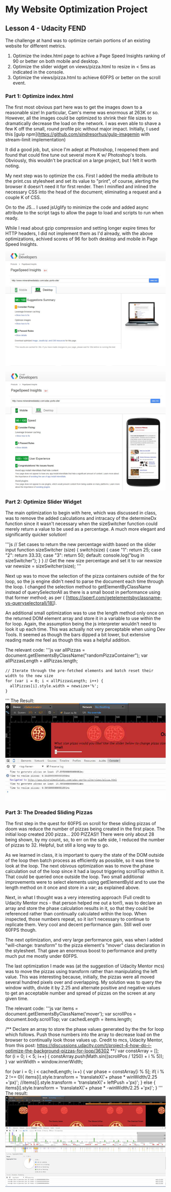 # My Website Optimization Project
## Lesson 4 - Udacity FEND

The challenge at hand was to optimize certain portions of an existing website for different metrics.

1. Optimize the index.html page to achive a Page Speed Insights ranking of 90 or better on both mobile and desktop.
2. Optimize the slider widget on views/pizza.html to resize in < 5ms as indicated in the console.
3. Optimize the views/pizza.html to achieve 60FPS or better on the scroll event.

### Part 1: Optimize index.html

The first most obvious part here was to get the images down to a reasonable size! In particular, Cam's meme was enormous at 263K or so. However, all the images could be optimized to shrink their file sizes to dramatically decrease the load on the network. I was even able to shave a few K off the small, round profile pic without major impact. Initially, I used this [gulp npm](https://github.com/sindresorhus/gulp-imagemin with stream-limit implementation)

It did a good job, but, since I'm adept at Photoshop, I reopened them and found that could fine tune out several more K w/ Photoshop's tools. Obviously, this wouldn't be practical on a large project, but I felt it worth noting.

My next step was to optimize the css. First I added the media attribute to the print.css stylesheet and set its value to "print", of course, alerting the browser it doesn't need it for first render. Then I minified and inlined the necessary CSS into the head of the document; eliminating a request and a couple K of CSS.

On to the JS... I used jsUglify to minimize the code and added async attribute to the script tags to allow the page to load and scripts to run when ready.

While I read about gzip compression and setting longer expire times for HTTP headers, I did not implement them as I'd already, with the above optimizations, achived scores of 96 for both desktop and mobile in Page Speed Insights.

![page speed desktop](https://github.com/hellbertos/web-performance/blob/my-updates/img/psi-desktop.jpg)

![page speed mobile](https://github.com/hellbertos/web-performance/blob/my-updates/img/psi-mobile.jpg)

### Part 2: Optimize Slider Widget

The main optimization to begin with here, which was discussed in class, was to remove the added calculations and intracacy of the determineDx function since it wasn't necessary when the sizeSwitcher function could merely return a value to be used as a percentage. A much more elegant and significantly quicker solution!

'''js
// Set cases to return the new percentage width based on the slider input
    function sizeSwitcher (size) {
      switch(size) {
        case "1":
          return 25;
        case "2":
          return 33.33;
        case "3":
          return 50;
        default:
          console.log("bug in sizeSwitcher");
      }
    }
    // Get the new size percentage and set it to var newsize
    var newsize = sizeSwitcher(size);
'''

Next up was to move the selection of the pizza containers outside of the for loop, so the js engine didn't need to parse the document each time through the loop. I changed the selection method to getElementByClassName instead of querySelectorAll as there is a small boost in performance using that former method; as per ( [https://jsperf.com/getelementsbyclassname-vs-queryselectorall/18]).

An additional small optimization was to use the length method only once on the returned DOM element array and store it in a variable to use within the for loop. Again, the assumption being the js interpreter wouldn't need to look it up each time. This was actually not very perceptable when using Dev Tools. It seemed as though the bars dipped a bit lower, but extensive reading made me feel as though this was a helpful addition.

The relevant code:
'''js
var allPizzas = document.getElementsByClassName("randomPizzaContainer");
    var allPizzasLength = allPizzas.length;

    // Iterate through the pre-fetched elements and batch reset their width to the new size
    for (var i = 0; i < allPizzasLength; i++) {
      allPizzas[i].style.width = newsize+'%';
    }
'''
The Result:
![Pizza Size Slider Shot](https://github.com/hellbertos/web-performance/blob/my-updates/img/pizza-slider-bigger.JPG)


### Part 3: The Dreaded Sliding Pizzas

The first step in the quest for 60FPS on scroll for these sliding pizzas of doom was reduce the number of pizzas being created in the first place. The initial loop created 200 pizza... 200 PIZZAS!! There were only about 28 being shown, by my count, so, to err on the safe side, I reduced the number of pizzas to 32. Helpful, but still a long way to go.

As we learned in class, it is important to query the state of the DOM outside of the loop then batch process as efficiently as possible, so it was time to look at the loop. The next obivous optimization was to move the phase calculation out of the loop since it had a layout triggering scrollTop within it. That could be queried once outside the loop. Two small additional improvements were to select elements using getElementById and to use the length method on it once and store in a var; as explained above.

Next, in what I thought was a very interesting approach (Full credit to Udacity Mentor mcs - that person helped me out a ton!), was to declare an array and store the phase calculation results in it, so that they could be referenced rather than continually calculated within the loop. When inspected, those numbers repeat, so it isn't necessary to continue to replicate them. Very cool and decent performance gain. Still well over 60FPS though.

The next optimization, and very large performance gain, was when I added "will-change: transform" to the pizza element's "mover" class declaration in the stylesheet. That gave an enormous boost to performance and pretty much put me mostly under 60FPS.

The last optimization I made was (at the suggestion of Udacity Mentor mcs) was to move the pizzas using transform rather than manipulating the left value. This was interesting because, initially, the pizzas were all moved several hundred pixels over and overlapping. My solution was to query the window width, divide it by 2.25 and alternate positive and negative values to get an acceptable number and spread of pizzas on the screen at any given time.

The relevant code:
'''js
var items = document.getElementsByClassName('mover');
  var scrollPos = document.body.scrollTop;
  var cachedLength = items.length;

  /** Declare an array to store the phase values generated by the the for loop which
      follows. Push those numbers into the array to decrease load on the browser to continually
      look those values up.
      Credit to mcs, Udacity Mentor, from this post:
      https://discussions.udacity.com/t/project-4-how-do-i-optimize-the-background-pizzas-for-loop/36302
  **/
  var constArray = [];
  for (i = 0; i < 5; i++) {
      constArray.push(Math.sin((scrollPos / 1250) + i % 5));
  	}
  var winWidth = window.innerWidth;


  for (var i = 0; i < cachedLength; i++) {
    var phase = constArray[i % 5];
    if( i % 2 !== 0){
      items[i].style.transform = 'translateX('+ phase * winWidth/2.25 +'px)';
      //items[i].style.transform = 'translateX('+ leftPush +'px)';
    } else {
      items[i].style.transform = 'translateX('+ phase * -winWidth/2.25 +'px)';
    }
'''
The result:
![Sliding Pizza Timeline](https://github.com/hellbertos/web-performance/blob/my-updates/img/pizza-scroll-timeline.jpg)